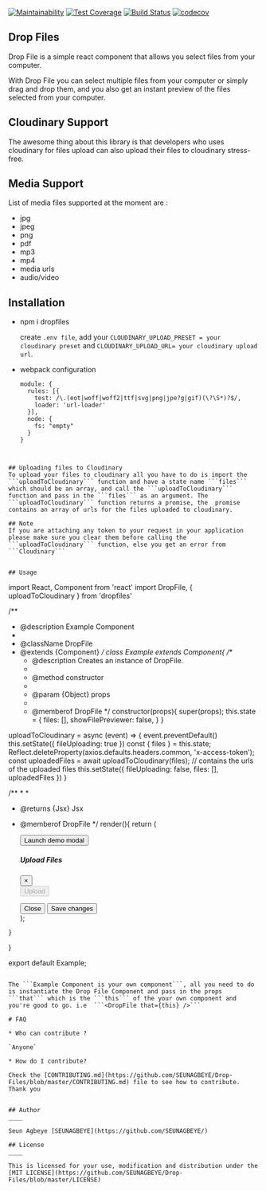 [![Maintainability](https://api.codeclimate.com/v1/badges/f476de1c543cb436c232/maintainability)](https://codeclimate.com/github/SEUNAGBEYE/Drop-Files/maintainability)
[![Test Coverage](https://api.codeclimate.com/v1/badges/f476de1c543cb436c232/test_coverage)](https://codeclimate.com/github/SEUNAGBEYE/Drop-Files/test_coverage)
[![Build Status](https://travis-ci.org/SEUNAGBEYE/Drop-Files.svg?branch=master)](https://travis-ci.org/SEUNAGBEYE/Drop-Files)
[![codecov](https://codecov.io/gh/SEUNAGBEYE/Drop-Files/branch/develop/graph/badge.svg)](https://codecov.io/gh/SEUNAGBEYE/Drop-Files)
## Drop Files

Drop File is a simple react component that allows you select files from your computer.

With Drop File you can select multiple files from your computer or simply drag and drop them, and you also get an instant preview of the files selected from your computer.

## Cloudinary Support

The awesome thing about this library is that developers who uses cloudinary for files upload can also upload their files to cloudinary stress-free. 

## Media Support
List of media files supported at the moment are :

* jpg
* jpeg
* png
* pdf
* mp3
* mp4
* media urls
* audio/video


 ## Installation

- npm i dropfiles

  create ```.env file```,  add your ```CLOUDINARY_UPLOAD_PRESET = your cloudinary preset``` and ```CLOUDINARY_UPLOAD_URL= your cloudinary upload url```.

- webpack configuration
  ```
  module: {
    rules: [{
      test: /\.(eot|woff|woff2|ttf|svg|png|jpe?g|gif)(\?\S*)?$/,
      loader: 'url-loader'
    }],
    node: {
      fs: "empty"
    }
  }

 ```
 

 ## Uploading files to Cloudinary
To upload your files to cloudinary all you have to do is import the ```uploadToCloudinary``` function and have a state name ```files``` which should be an array, and call the ```uploadToCloudinary``` function and pass in the ```files``` as an argument. The ```uploadToCloudinary``` function returns a promise, the  promise contains an array of urls for the files uploaded to cloudinary.

## Note
If you are attaching any token to your request in your application please make sure you clear them before calling the ```uploadToCloudinary``` function, else you get an error from ```Cloudinary```


## Usage
  ```
  import React, Component from 'react'
  import DropFile, { uploadToCloudinary } from 'dropfiles'

  /**
 * @description Example Component
 * 
 * @className DropFile
 * @extends {Component}
 */
class Example extends Component{
  /**
   * @description Creates an instance of DropFile.
   *
   * @method constructor
   * 
   * @param {Object} props
   *
   * @memberof DropFile
   */
  constructor(props){
    super(props);
    this.state = {
      files: [],
      showFilePreviewer: false,
    }
  }

  uploadToCloudinary = async (event) => {
    event.preventDefault()
    this.setState({ fileUploading: true })
    const { files } = this.state;
    Reflect.deleteProperty(axios.defaults.headers.common, 'x-access-token');
    const uploadedFiles = await uploadToCloudinary(files); // contains the urls of the uploaded files
    this.setState({ fileUploading: false, files: [], uploadedFiles })
  }

  /**
   * 
   * 
   * @returns {Jsx} Jsx
   * @memberof DropFile
   */
  render(){
      return (
        <div>
                  <button type="button" className="btn btn-primary" 
          data-toggle="modal" data-target="#exampleModalCenter"
        >
          Launch demo modal
        </button>

        <div className="modal fade"
          id="exampleModalCenter" tabIndex="-1" role="dialog" 
          aria-labelledby="exampleModalCenterTitle" aria-hidden="true"
        >
          <div className="modal-dialog modal-dialog-centered" role="document">
            <div className="modal-content">
              <div className="modal-header">
                <h5 className="modal-title" id="exampleModalLongTitle">
                  Upload Files
                </h5>
                <button type="button" className="close" data-dismiss="modal" 
                  aria-label="Close"
                >
                  <span aria-hidden="true">&times;</span>
                </button>
              </div>
              <div className="modal-body">
                <form>
                  <DropFile that={this}/>
                  <button className = {
                    this.state.fileUploading ? 'fa fa-spinner' : '' 
                    }
                    disabled = {this.state.fileUploading}
                  onClick= {this.uploadToCloudinary}
                  >
                    Upload
                  </button>
                </form>
              </div>
              <div className="modal-footer">
                <button type="button" className="btn btn-secondary"
                 data-dismiss="modal"
                >
                  Close
                </button>
                <button type="button" className="btn btn-primary"
                >
                  Save changes
                </button>
              </div>
            </div>
          </div>
        </div>
        </div>
      );
    }
}


export default Example;

  ```  

The ```Example Component is your own component```, all you need to do is instantiate the Drop File Component and pass in the props ```that``` which is the ```this``` of the your own component and you're good to go. i.e  ```<DropFile that={this} />```

# FAQ

* Who can contribute ?

  `Anyone`

* How do I contribute?

  Check the [CONTRIBUTING.md](https://github.com/SEUNAGBEYE/Drop-Files/blob/master/CONTRIBUTING.md) file to see how to contribute. Thank you


## Author 
____

Seun Agbeye [SEUNAGBEYE](https://github.com/SEUNAGBEYE/)

## License 
____

This is licensed for your use, modification and distribution under the [MIT LICENSE](https://github.com/SEUNAGBEYE/Drop-Files/blob/master/LICENSE)
